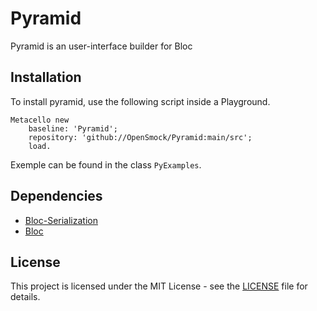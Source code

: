 # Pyramid
Pyramid is an user-interface builder for Bloc


## Installation

To install pyramid, use the following script inside a Playground.

```st
Metacello new
	baseline: 'Pyramid';
	repository: 'github://OpenSmock/Pyramid:main/src';
	load.
```

Exemple can be found in the class `PyExamples`.

## Dependencies

- [Bloc-Serialization](https://github.com/OpenSmock/Bloc-Serialization)
- [Bloc](https://github.com/pharo-graphics/Bloc)

## License

This project is licensed under the MIT License - see the [LICENSE](LICENSE) file for details.
